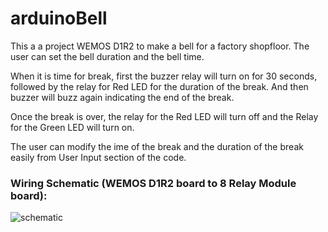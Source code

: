 # arduinoBell
This a a project WEMOS D1R2 to make a bell for a factory shopfloor. The user can set the bell duration and the bell time. 

When it is time for break, first the buzzer relay will turn on for 30 seconds, followed by the relay for Red LED for the duration of the break. And then buzzer will buzz again indicating the end of the break.

Once the break is over, the relay for the Red LED will turn off and the Relay for the Green LED will turn on.


The user can modify the ime of the break and the duration of the break easily from User Input section of the code.

### Wiring Schematic (WEMOS D1R2 board to 8 Relay Module board):
![schematic](https://user-images.githubusercontent.com/59677191/212400557-4811153f-79bf-4474-9ffe-78cf67146363.png)
